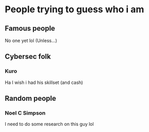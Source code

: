# People trying to guess who i am

## Famous people
No one yet lol (Unless...)

## Cybersec folk

### Kuro
Ha I wish i had his skillset (and cash)

## Random people

### Noel C Simpson
I need to do some research on this guy lol
